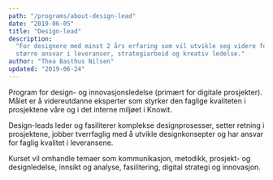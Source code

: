 ```yaml
---
path: "/programs/about-design-lead"
date: "2019-06-05"
title: "Design-lead"
description:
  "For designere med minst 2 års erfaring som vil utvikle seg videre for å ta
  større ansvar i leveranser, strategiarbeid og kreativ ledelse."
author: "Thea Basthus Nilsen"
updated: "2019-06-24"
---
```


Program for design- og innovasjonsledelse (primært for digitale prosjekter).
Målet er å videreutdanne eksperter som styrker den faglige kvaliteten i
prosjektene våre og i det interne miljøet i Knowit.

Design-leads leder og fasiliterer komplekse designprosesser, setter retning i
prosjektene, jobber tverrfaglig med å utvikle designkonsepter og har ansvar
for faglig kvalitet i leveransene.

Kurset vil omhandle temaer som kommunikasjon, metodikk, prosjekt- og
designledelse, innsikt og analyse, fasilitering, digital strategi og
innovasjon.
